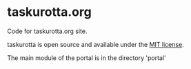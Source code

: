 taskurotta.org
==============

Code for taskurotta.org site.

taskurotta is open source and available under the [MIT license].

[MIT license]: http://opensource.org/licenses/MIT

The main module of the portal is in the directory 'portal'